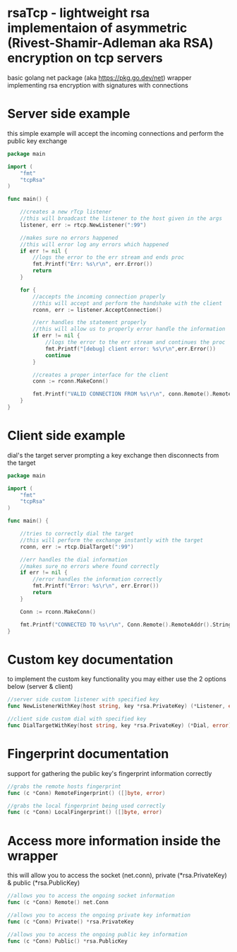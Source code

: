 # rsaTcp - lightweight rsa implementaion of asymmetric (Rivest-Shamir-Adleman aka RSA) encryption on tcp servers
basic golang net package (aka https://pkg.go.dev/net) wrapper implementing rsa encryption with signatures with connections


# Server side example
this simple example will accept the incoming connections and perform the public key exchange
```go
package main

import (
	"fmt"
	"tcpRsa"
)

func main() {

	//creates a new rTcp listener
	//this will broadcast the listener to the host given in the args
	listener, err := rtcp.NewListener(":99")

	//makes sure no errors happened
	//this will error log any errors which happened
	if err != nil {
		//logs the error to the err stream and ends proc
		fmt.Printf("Err: %s\r\n", err.Error())
		return
	}

	for {
		//accepts the incoming connection properly
		//this will accept and perform the handshake with the client
		rconn, err := listener.AcceptConnection()

		//err handles the statement properly
		//this will allow us to properly error handle the information
		if err != nil {
			//logs the error to the err stream and continues the proc
			fmt.Printf("[debug] client error: %s\r\n",err.Error())
			continue
		}

		//creates a proper interface for the client
		conn := rconn.MakeConn()

		fmt.Printf("VALID CONNECTION FROM %s\r\n", conn.Remote().RemoteAddr())
	}
}
```

# Client side example
dial's the target server prompting a key exchange then disconnects from the target
```go
package main

import (
	"fmt"
	"tcpRsa"
)

func main() {

	//tries to correctly dial the target
	//this will perform the exchange instantly with the target
	rconn, err := rtcp.DialTarget(":99")

	//err handles the dial information
	//makes sure no errors where found correctly
	if err != nil {
		//error handles the information correctly
		fmt.Printf("Error: %s\r\n", err.Error())
		return
	}

	Conn := rconn.MakeConn()

	fmt.Printf("CONNECTED TO %s\r\n", Conn.Remote().RemoteAddr().String())
}
```

# Custom key documentation
to implement the custom key functionality you may either use the 2 options below (server & client)
```go
//server side custom listener with specified key
func NewListenerWithKey(host string, key *rsa.PrivateKey) (*Listener, error)
```
```go
//client side custom dial with specified key
func DialTargetWithKey(host string, key *rsa.PrivateKey) (*Dial, error)
```

# Fingerprint documentation
support for gathering the public key's fingerprint information correctly
```go
//grabs the remote hosts fingerprint
func (c *Conn) RemoteFingerprint() ([]byte, error)
```
```go
//grabs the local fingerprint being used correctly
func (c *Conn) LocalFingerprint() ([]byte, error)
```

# Access more information inside the wrapper
this will allow you to access the socket (net.conn), private (*rsa.PrivateKey) & public (*rsa.PublicKey)
```go
//allows you to access the ongoing socket information
func (c *Conn) Remote() net.Conn
```
```go
//allows you to access the ongoing private key information
func (c *Conn) Private() *rsa.PrivateKey
```
```go
//allows you to access the ongoing public key information
func (c *Conn) Public() *rsa.PublicKey
```
